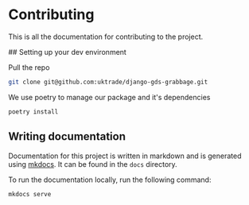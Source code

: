 # Contributing

This is all the documentation for contributing to the project.

## Setting up your dev environment

Pull the repo

```bash
git clone git@github.com:uktrade/django-gds-grabbage.git
```

We use poetry to manage our package and it's dependencies

```bash
poetry install
```

## Writing documentation

Documentation for this project is written in markdown and is generated using [mkdocs](https://www.mkdocs.org/). It can be found in the `docs` directory.

To run the documentation locally, run the following command:

```bash
mkdocs serve
```
